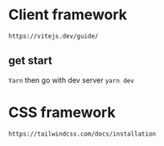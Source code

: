 
# Client framework

`https://vitejs.dev/guide/`
## get start
`Yarn` then go with dev server `yarn dev`

# CSS framework

`https://tailwindcss.com/docs/installation`

